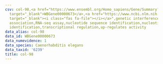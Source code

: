 ```yaml
---
csv: col-98,<a href="https://www.ensembl.org/Homo_sapiens/Gene/Summary?db=core;g=WBGene00000673"
  target="_blank">WBGene00000673</a>,<a href="https://www.ncbi.nlm.nih.gov/pubmed/27496166"
  target="_blank"><i class="fas fa-file"></i></a>",genetic interference,functional
  association,RNA-seq assay,nucleotide sequence identification,nucleotide sequence
  identification,transcriptional regulation,up-regulates activity
data_alias: col-98
data_id: WBGene00000673
data_numevidence: 1
data_species: Caenorhabditis elegans
data_taxid: '6239'
title: col-98
---
```

